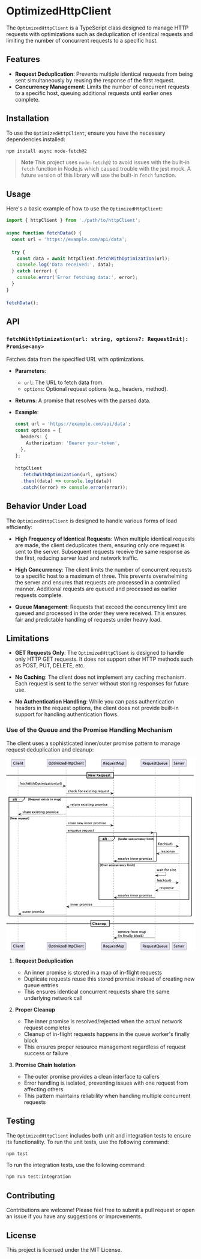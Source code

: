 # OptimizedHttpClient

The `OptimizedHttpClient` is a TypeScript class designed to manage HTTP requests with optimizations such as deduplication of identical requests and limiting the number of concurrent requests to a specific host.

## Features

- **Request Deduplication**: Prevents multiple identical requests from being sent simultaneously by reusing the response of the first request.
- **Concurrency Management**: Limits the number of concurrent requests to a specific host, queuing additional requests until earlier ones complete.

## Installation

To use the `OptimizedHttpClient`, ensure you have the necessary dependencies installed:

```bash
npm install async node-fetch@2
```

> **Note**
> This project uses `node-fetch@2` to avoid issues with the built-in `fetch` function in Node.js which caused trouble with the jest mock. A future version of this library will use the built-in `fetch` function.

## Usage

Here's a basic example of how to use the `OptimizedHttpClient`:

```typescript
import { httpClient } from './path/to/httpClient';

async function fetchData() {
  const url = 'https://example.com/api/data';

  try {
    const data = await httpClient.fetchWithOptimization(url);
    console.log('Data received:', data);
  } catch (error) {
    console.error('Error fetching data:', error);
  }
}

fetchData();
```

## API

### `fetchWithOptimization(url: string, options?: RequestInit): Promise<any>`

Fetches data from the specified URL with optimizations.

- **Parameters**:

  - `url`: The URL to fetch data from.
  - `options`: Optional request options (e.g., headers, method).

- **Returns**: A promise that resolves with the parsed data.

- **Example**:

  ```typescript
  const url = 'https://example.com/api/data';
  const options = {
    headers: {
      Authorization: 'Bearer your-token',
    },
  };

  httpClient
    .fetchWithOptimization(url, options)
    .then((data) => console.log(data))
    .catch((error) => console.error(error));
  ```

## Behavior Under Load

The `OptimizedHttpClient` is designed to handle various forms of load efficiently:

- **High Frequency of Identical Requests**: When multiple identical requests are made, the client deduplicates them, ensuring only one request is sent to the server. Subsequent requests receive the same response as the first, reducing server load and network traffic.

- **High Concurrency**: The client limits the number of concurrent requests to a specific host to a maximum of three. This prevents overwhelming the server and ensures that requests are processed in a controlled manner. Additional requests are queued and processed as earlier requests complete.

- **Queue Management**: Requests that exceed the concurrency limit are queued and processed in the order they were received. This ensures fair and predictable handling of requests under heavy load.

## Limitations

- **GET Requests Only**: The `OptimizedHttpClient` is designed to handle only HTTP GET requests. It does not support other HTTP methods such as POST, PUT, DELETE, etc.

- **No Caching**: The client does not implement any caching mechanism. Each request is sent to the server without storing responses for future use.

- **No Authentication Handling**: While you can pass authentication headers in the request options, the client does not provide built-in support for handling authentication flows.

### Use of the Queue and the Promise Handling Mechanism

The client uses a sophisticated inner/outer promise pattern to manage request deduplication and cleanup:

![Inner/Outer Promise Pattern](inner-outer-promise.png)

1. **Request Deduplication**

   - An inner promise is stored in a map of in-flight requests
   - Duplicate requests reuse this stored promise instead of creating new queue entries
   - This ensures identical concurrent requests share the same underlying network call

2. **Proper Cleanup**

   - The inner promise is resolved/rejected when the actual network request completes
   - Cleanup of in-flight requests happens in the queue worker's finally block
   - This ensures proper resource management regardless of request success or failure

3. **Promise Chain Isolation**
   - The outer promise provides a clean interface to callers
   - Error handling is isolated, preventing issues with one request from affecting others
   - This pattern maintains reliability when handling multiple concurrent requests

## Testing

The `OptimizedHttpClient` includes both unit and integration tests to ensure its functionality. To run the unit tests, use the following command:

```bash
npm test
```

To run the integration tests, use the following command:

```bash
npm run test:integration
```

## Contributing

Contributions are welcome! Please feel free to submit a pull request or open an issue if you have any suggestions or improvements.

## License

This project is licensed under the MIT License.

